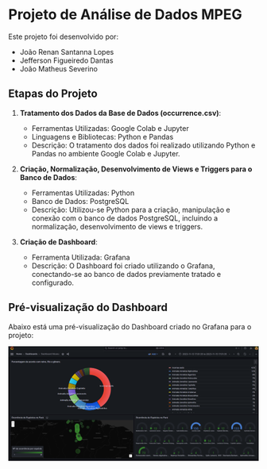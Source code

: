 # Projeto de Análise de Dados MPEG

Este projeto foi desenvolvido por:

- João Renan Santanna Lopes
- Jefferson Figueiredo Dantas
- João Matheus Severino

## Etapas do Projeto

1. **Tratamento dos Dados da Base de Dados (occurrence.csv)**: 
   - Ferramentas Utilizadas: Google Colab e Jupyter
   - Linguagens e Bibliotecas: Python e Pandas
   - Descrição: O tratamento dos dados foi realizado utilizando Python e Pandas no ambiente Google Colab e Jupyter.

2. **Criação, Normalização, Desenvolvimento de Views e Triggers para o Banco de Dados**:
   - Ferramentas Utilizadas: Python
   - Banco de Dados: PostgreSQL
   - Descrição: Utilizou-se Python para a criação, manipulação e conexão com o banco de dados PostgreSQL, incluindo a normalização, desenvolvimento de views e triggers.

3. **Criação de Dashboard**:
   - Ferramenta Utilizada: Grafana
   - Descrição: O Dashboard foi criado utilizando o Grafana, conectando-se ao banco de dados previamente tratado e configurado.

## Pré-visualização do Dashboard

Abaixo está uma pré-visualização do Dashboard criado no Grafana para o projeto:

![Imagem Dashboard](./print_dashboard_grafana_museu.png)
